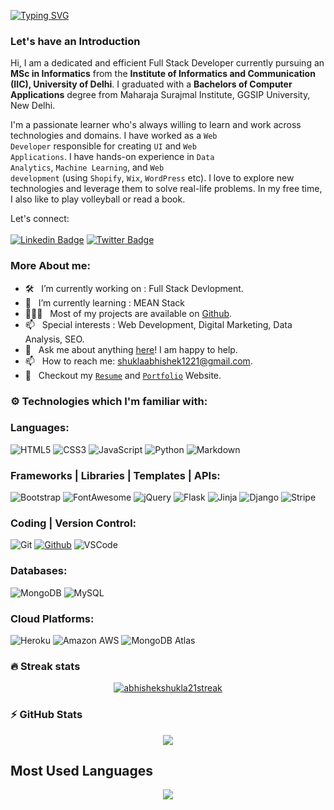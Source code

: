 [![Typing SVG](https://readme-typing-svg.herokuapp.com?font=Cooper+Black&color=18BEF7&size=30&center=true&vCenter=true&width=1000&height=30&lines=Hi+My+name+is+Abhishek+Shukla+%F0%9F%91%8B;I'm+a+Full+Stack+Developer%F0%9F%92%BB;I'm+a+Technical+Content+Writer)](https://git.io/typing-svg)

  


### Let's have an Introduction &nbsp; 
Hi, I am a dedicated and efficient Full Stack Developer currently pursuing an <strong>MSc in Informatics</Strong> from the <strong>Institute of Informatics and Communication (IIC), University of Delhi</strong>. I graduated with a <strong>Bachelors of Computer Applications</strong> degree from Maharaja Surajmal Institute, GGSIP University</strong>, New Delhi.

I'm a passionate learner who's always willing to learn and work across technologies and domains. I have worked as a <code>Web Developer</code> responsible for creating <code>UI</code> and <code>Web Applications</code>. I have hands-on experience in <code>Data Analytics</code>, <code>Machine Learning</code>, and <code>Web development</code> (using <code>Shopify</code>, <code>Wix</code>, <code>WordPress</code> etc). I love to explore new technologies and leverage them to solve real-life problems. In my free time, I also like to play volleyball or read a book.



Let's connect: <br> <br>
[![Linkedin Badge](https://img.shields.io/badge/LinkedIn-0077B5?style=for-the-badge&logo=linkedin&logoColor=white)](https://www.linkedin.com/in/abhishek-shukla21/)
[![Twitter Badge](https://img.shields.io/badge/Twitter-1DA1F2?style=for-the-badge&logo=twitter&logoColor=white)](https://twitter.com/sarcaster_21/)





### More About me:

- 🛠 &nbsp; I’m currently working on  : Full Stack Devlopment.
- 🚀 &nbsp; I’m currently learning  : MEAN Stack
- 👨🏻‍💻 &nbsp; Most of my projects are available on [Github](https://github.com/abhishek-shukla21).
- 📫 &nbsp; Special interests : Web Development, Digital Marketing, Data Analysis, SEO. 
- 💬 &nbsp; Ask me about anything [here](https://www.twitter.com/sarcaster_21/)! I am happy to help.
- 📫 &nbsp; How to reach me: shuklaabhishek1221@gmail.com.
- 📝 &nbsp; Checkout my <code>[Resume](https://github.com/abhishek-shukla21/abhishek-shukla21.github.io/raw/main/Abhishek's%20Resume_25-Oct-21_12.00.36.pdf)</code> and <code>[Portfolio](https://abhishekshukla21.netlify.app/)</code> Website.


### :gear: Technologies which I'm familiar with:
### Languages:
![HTML5](https://img.shields.io/badge/HTML5-E34F26?logo=HTML5&logoColor=ffffff&style=for-the-badge)
![CSS3](https://img.shields.io/badge/CSS3-1572B6?logo=CSS3&logoColor=ffffff&style=for-the-badge)
![JavaScript](https://img.shields.io/badge/JavaScript-F7DF1E?logo=JavaScript&logoColor=333333&style=for-the-badge)
![Python](https://img.shields.io/badge/Python-3776AB?logo=Python&logoColor=ffdf76&style=for-the-badge)
![Markdown](https://img.shields.io/badge/Markdown-333333?logo=Markdown&logoColor=FFFFFF&style=for-the-badge)

### Frameworks | Libraries | Templates | APIs:
![Bootstrap](https://img.shields.io/badge/Bootstrap-7952B3?logo=bootstrap&logoColor=ffffff&style=for-the-badge)
![FontAwesome](https://img.shields.io/badge/FontAwesome-339AF0?logo=font-awesome&logoColor=ffffff&style=for-the-badge)
![jQuery](https://img.shields.io/badge/jQuery-7ACEF4?logo=jQuery&logoColor=000000&style=for-the-badge)
![Flask](https://img.shields.io/badge/Flask-ffffff?logo=flask&logoColor=000000&style=for-the-badge)
![Jinja](https://img.shields.io/badge/Jinja-B41717?logo=jinja&logoColor=ffffff&style=for-the-badge)
![Django](https://img.shields.io/badge/Django-092E20?logo=django&logoColor=ffffff&style=for-the-badge)
![Stripe](https://img.shields.io/badge/Stripe-008CDD?logo=stripe&logoColor=ffffff&style=for-the-badge)

### Coding | Version Control: 
![Git](https://img.shields.io/badge/Git-F05032?logo=git&logoColor=ffffff&style=for-the-badge)
[![Github](https://img.shields.io/badge/GitHub-73427A?logo=github&logoColor=ffffff&style=for-the-badge)](https://github.com/rebeccatraceyt)
![VSCode](https://img.shields.io/badge/VSCode-24bfa5?logo=visual-studio&logoColor=ffffff&style=for-the-badge)


### Databases:
![MongoDB](https://img.shields.io/badge/MongoDB-47A248?logo=mongodb&logoColor=ffffff&style=for-the-badge)
![MySQL](https://img.shields.io/badge/MySQL-4479A1?logo=mysql&logoColor=ffffff&style=for-the-badge)


### Cloud Platforms: 
![Heroku](https://img.shields.io/badge/Heroku-430098?logo=heroku&logoColor=ffffff&style=for-the-badge)
![Amazon AWS](https://img.shields.io/badge/Amazon%20AWS-232F3E?logo=amazon-aws&logoColor=ffffff&style=for-the-badge)
![MongoDB Atlas](https://img.shields.io/badge/MongoDB%20Atlas-47A248?logo=mongodb&logoColor=ffffff&style=for-the-badge)



### 🔥 Streak stats
<p align="center">
  <a href="https://github.com/abhishek-shukla21/github-readme-streak-stats">
    <img title="🔥 Get streak stats for your profile at git.io/streak-stats" alt="abhishekshukla21streak" src="https://github-readme-streak-stats.herokuapp.com/?user=abhishek-shukla21&theme=monokai-metallian&hide_border=true"/>
  </a>
</p>

### ⚡ GitHub Stats
<p align="center">
 <img src="https://github-readme-stats.vercel.app/api?username=abhishek-shukla21&show_icons=true&count_private=true&theme=gruvbox" />
</p>

## Most Used Languages
<p align="center">
<img src="https://github-readme-stats.vercel.app/api/top-langs/?username=abhishek-shukla21&layout=compact&count_private=true&theme=gruvbox" />
</p>

